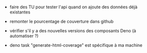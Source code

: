 - faire des TU pour tester l'api quand on ajoute des données déjà existantes

- remonter le pourcentage de couverture dans github
- vérifier s'il y a des nouvelles versions des composants Deno (à automatiser ?)
- deno task "generate-html-coverage" est spécifique à ma machine
